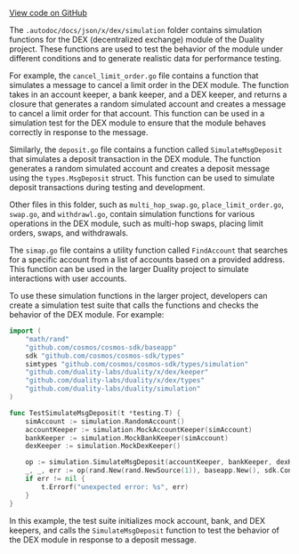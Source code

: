 [View code on GitHub](https://github.com/duality-labs/duality/utodoc/docs/json/x/dex/simulation)

The `.autodoc/docs/json/x/dex/simulation` folder contains simulation functions for the DEX (decentralized exchange) module of the Duality project. These functions are used to test the behavior of the module under different conditions and to generate realistic data for performance testing.

For example, the `cancel_limit_order.go` file contains a function that simulates a message to cancel a limit order in the DEX module. The function takes in an account keeper, a bank keeper, and a DEX keeper, and returns a closure that generates a random simulated account and creates a message to cancel a limit order for that account. This function can be used in a simulation test for the DEX module to ensure that the module behaves correctly in response to the message.

Similarly, the `deposit.go` file contains a function called `SimulateMsgDeposit` that simulates a deposit transaction in the DEX module. The function generates a random simulated account and creates a deposit message using the `types.MsgDeposit` struct. This function can be used to simulate deposit transactions during testing and development.

Other files in this folder, such as `multi_hop_swap.go`, `place_limit_order.go`, `swap.go`, and `withdrawl.go`, contain simulation functions for various operations in the DEX module, such as multi-hop swaps, placing limit orders, swaps, and withdrawals.

The `simap.go` file contains a utility function called `FindAccount` that searches for a specific account from a list of accounts based on a provided address. This function can be used in the larger Duality project to simulate interactions with user accounts.

To use these simulation functions in the larger project, developers can create a simulation test suite that calls the functions and checks the behavior of the DEX module. For example:

```go
import (
    "math/rand"
    "github.com/cosmos/cosmos-sdk/baseapp"
    sdk "github.com/cosmos/cosmos-sdk/types"
    simtypes "github.com/cosmos/cosmos-sdk/types/simulation"
    "github.com/duality-labs/duality/x/dex/keeper"
    "github.com/duality-labs/duality/x/dex/types"
    "github.com/duality-labs/duality/simulation"
)

func TestSimulateMsgDeposit(t *testing.T) {
    simAccount := simulation.RandomAccount()
    accountKeeper := simulation.MockAccountKeeper(simAccount)
    bankKeeper := simulation.MockBankKeeper(simAccount)
    dexKeeper := simulation.MockDexKeeper()

    op := simulation.SimulateMsgDeposit(accountKeeper, bankKeeper, dexKeeper)
    _, _, err := op(rand.New(rand.NewSource(1)), baseapp.New(), sdk.Context{}, []simtypes.Account{simAccount}, "test-chain-id")
    if err != nil {
        t.Errorf("unexpected error: %s", err)
    }
}
```

In this example, the test suite initializes mock account, bank, and DEX keepers, and calls the `SimulateMsgDeposit` function to test the behavior of the DEX module in response to a deposit message.

